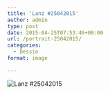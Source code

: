```yaml
---
title: 'Lanz #25042015'
author: admin
type: post
date: 2015-04-25T07:53:46+00:00
url: /portrait-25042015/
categories:
  - Dessin
format: image

---
```

![Lanz #25042015](./Donald_Trump.jpg)